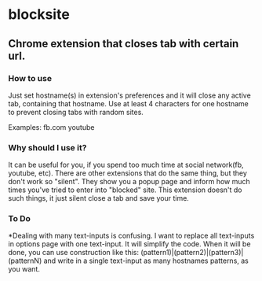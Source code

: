 # blocksite
## Chrome extension that closes tab with certain url.
### How to use
Just set hostname(s) in extension's preferences and it will close any active tab, containing that hostname.
Use at least 4 characters for one hostname to prevent closing tabs with random sites.

Examples:
fb.com
youtube

### Why should I use it?
It can be useful for you, if you spend too much time at social network(fb, youtube, etc).
There are other extensions that do the same thing, but they don't work so "silent".
They show you a popup page and inform how much times you've tried to enter into "blocked" site.
This extension doesn't do such things, it just silent close a tab and save your time.

### To Do
*Dealing with many text-inputs is confusing. I want to replace all text-inputs in options page with one text-input.
It will simplify the code. When it will be done, you can use construction like this: 
(pattern1)|(pattern2)|(pattern3)|(patternN) and write in a single text-input as many hostnames patterns, as you want.


